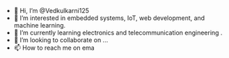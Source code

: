- 👋 Hi, I’m @Vedkulkarni125
- 👀 I’m interested in embedded systems, IoT, web development, and machine learning.
- 🌱 I’m currently learning electronics and telecommunication engineering .
- 💞️ I’m looking to collaborate on ...
- 📫 How to reach me on ema

<!---
Vedkulkarni125/Vedkulkarni125 is a ✨ special ✨ repository because its `README.md` (this file) appears on your GitHub profile.
You can click the Preview link to take a look at your changes.
--->
